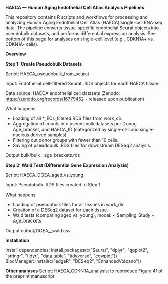 **HAECA — Human Aging Endothelial Cell Atlas Analysis Pipelines**

This repository contains R scripts and workflows for processing and analyzing Human Aging Endothelial Cell Atlas (HAECA) single-cell RNA-seq data. The pipeline converts tissue-specific endothelial Seurat objects into pseudobulk datasets, and performs differential expression analysis. See bottom of this page for analyses on single-cell level (e.g., CDKN1A+ vs. CDKN1A- cells).

**Overview**

**Step 1: Create Pseudobulk Datasets**

Script: HAECA_pseudobulk_from_seurat

Input: Endothelial cell–filtered Seurat .RDS objects for each HAECA tissue

Data source: HAECA endothelial cell datasets (Zenodo: https://zenodo.org/records/16779452 - released upon publication)

What happens:

- Loading of all *_ECs_filtered.RDS files from work_dir.
- Aggregation of counts into pseudobulk datasets per Donor, Age_bracket, and HAECA_ID (categorized by single-cell and single-nucleus derived samples)
- Filtering out donor groups with fewer than 10 cells.
- Saving of pseudobulk .RDS files for downstream DESeq2 analysis.

Output bulk/bulk__age_brackets.rds


**Step 2: Wald Test (Differential Gene Expression Analysis)**

Script: HAECA_DGEA_aged_vs_young

Input: Pseudobulk .RDS files created in Step 1.

What happens:

- Loading of pseudobulk files for all tissues in work_dir.
- Creation of a DESeq2 dataset for each tissue.
- Wald tests (comparing aged vs. young), model: ~ Sampling_Study + Age_brackets

Output output/DGEA__wald.csv

**Installation**

Install dependencies:
install.packages(c("Seurat", "dplyr", "ggplot2", "stringr", "tidyr", "data.table", "tidyverse", "cowplot")) BiocManager::install(c("edgeR", "DESeq2", "EnhancedVolcano"))

**Other analyses**
Script: HAECA_CDKN1A_analysis: to reproduce Figure 4f of the preprint manuscript

